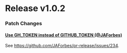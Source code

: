 
# Release v1.0.2

### Patch Changes

#### [Use GH_TOKEN instead of GITHUB_TOKEN (@JAForbes)](https://github.com/JAForbes/sum-type/pull/49)

See https://github.com/JAForbes/pr-release/issues/234.
